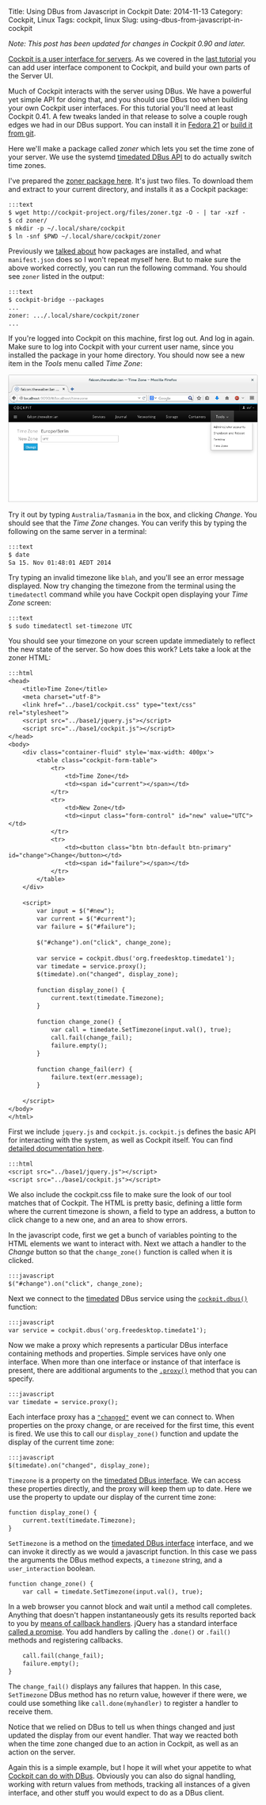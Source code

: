 Title: Using DBus from Javascript in Cockpit
Date: 2014-11-13
Category: Cockpit, Linux
Tags: cockpit, linux
Slug: using-dbus-from-javascript-in-cockpit

*Note: This post has been updated for changes in Cockpit 0.90 and later.*

[Cockpit is a user interface for servers](http://cockpit-project.org). As we covered in the [last tutorial](http://stef.thewalter.net/creating-plugins-for-the-cockpit-user-interface.html) you can add user interface component to Cockpit, and build your own parts of the Server UI.

Much of Cockpit interacts with the server using DBus. We have a powerful yet simple API for doing that, and you should use DBus too when building your own Cockpit user interfaces. For this tutorial you'll need at least Cockpit 0.41. A few tweaks landed in that release to solve a couple rough edges we had in our DBus support. You can install it in [Fedora 21](https://lists.fedorahosted.org/pipermail/cockpit-devel/2014-November/000196.html) or [build it from git](https://github.com/cockpit-project/cockpit/blob/master/HACKING.md).

Here we'll make a package called *zoner* which lets you set the time zone of your server. We use the systemd [timedated DBus API](http://www.freedesktop.org/wiki/Software/systemd/timedated/) to do actually switch time zones.

I've prepared the [zoner package here](http://cockpit-project.org/files/zoner.tgz). It's just two files. To download them and extract to your current directory, and installs it as a Cockpit package:

    :::text
    $ wget http://cockpit-project.org/files/zoner.tgz -O - | tar -xzf -
    $ cd zoner/
    $ mkdir -p ~/.local/share/cockpit
    $ ln -snf $PWD ~/.local/share/cockpit/zoner

Previously we [talked about](http://stef.thewalter.net/creating-plugins-for-the-cockpit-user-interface.html) how packages are installed, and what `manifest.json` does so I won't repeat myself here. But to make sure the above worked correctly, you can run the following command. You should see `zoner` listed in the output:

    :::text
    $ cockpit-bridge --packages
    ...
    zoner: .../.local/share/cockpit/zoner
    ...

If you're logged into Cockpit on this machine, first log out. And log in again. Make sure to log into Cockpit with your current user name, since you installed the package in your home directory. You should now see a new item in the *Tools* menu called *Time Zone*:

![Pinger tool](images/cockpit-zoner-tool.png)

Try it out by typing `Australia/Tasmania` in the box, and clicking *Change*. You should see that the *Time Zone* changes. You can verify this by typing the following on the same server in a terminal:

    :::text
    $ date
    Sa 15. Nov 01:48:01 AEDT 2014

Try typing an invalid timezone like `blah`, and you'll see an error message displayed. Now try changing the timezone from the terminal using the `timedatectl` command while you have Cockpit open displaying your *Time Zone* screen:

    :::text
    $ sudo timedatectl set-timezone UTC

You should see your timezone on your screen update immediately to reflect the new state of the server. So how does this work? Lets take a look at the zoner HTML:

    :::html
    <head>
        <title>Time Zone</title>
        <meta charset="utf-8">
        <link href="../base1/cockpit.css" type="text/css" rel="stylesheet">
        <script src="../base1/jquery.js"></script>
        <script src="../base1/cockpit.js"></script>
    </head>
    <body>
        <div class="container-fluid" style='max-width: 400px'>
            <table class="cockpit-form-table">
                <tr>
                    <td>Time Zone</td>
                    <td><span id="current"></span></td>
                </tr>
                <tr>
                    <td>New Zone</td>
                    <td><input class="form-control" id="new" value="UTC"></td>
                </tr>
                <tr>
                    <td><button class="btn btn-default btn-primary" id="change">Change</button></td>
                    <td><span id="failure"></span></td>
                </tr>
            </table>
        </div>

        <script>
            var input = $("#new");
            var current = $("#current");
            var failure = $("#failure");

            $("#change").on("click", change_zone);

            var service = cockpit.dbus('org.freedesktop.timedate1');
            var timedate = service.proxy();
            $(timedate).on("changed", display_zone);

            function display_zone() {
                current.text(timedate.Timezone);
            }

            function change_zone() {
                var call = timedate.SetTimezone(input.val(), true);
                call.fail(change_fail);
                failure.empty();
            }

            function change_fail(err) {
                failure.text(err.message);
            }

        </script>
    </body>
    </html>

First we include `jquery.js` and `cockpit.js`. `cockpit.js` defines the basic API for interacting with the system, as well as Cockpit itself. You can find [detailed documentation here](http://files.cockpit-project.org/guide/latest/api-cockpit.html).

    :::html
    <script src="../base1/jquery.js"></script>
    <script src="../base1/cockpit.js"></script>

We also include the cockpit.css file to make sure the look of our tool matches that of Cockpit. The HTML is pretty basic, defining a little form where the current timezone is shown, a field to type an address, a button to click change to a new one, and an area to show errors.

In the javascript code, first we get a bunch of variables pointing to the HTML elements we want to interact with.
Next we attach a handler to the *Change* button so that the `change_zone()` function is called when it is clicked.

    :::javascript
    $("#change").on("click", change_zone);

Next we connect to the [timedated](http://www.freedesktop.org/wiki/Software/systemd/timedated/) DBus service using the [`cockpit.dbus()`](http://files.cockpit-project.org/guide/latest/api-cockpit.html#latest-dbus-dbus) function:

    :::javascript
    var service = cockpit.dbus('org.freedesktop.timedate1');

Now we make a proxy which represents a particular DBus interface containing methods and properties. Simple services have only one interface. When more than one interface or instance of that interface is present, there are additional arguments to the [`.proxy()`](http://files.cockpit-project.org/guide/latest/api-cockpit.html#latest-dbus-proxy) method that you can specify.

    :::javascript
    var timedate = service.proxy();

Each interface proxy has a [`"changed"`](http://files.cockpit-project.org/guide/latest/api-cockpit.html#latest-dbus-proxy-onchanged) event we can connect to. When properties on the proxy change, or are received for the first time, this event is fired. We use this to call our `display_zone()` function and update the display of the current time zone:

    :::javascript
    $(timedate).on("changed", display_zone);

`Timezone` is a property on the [timedated DBus interface](http://www.freedesktop.org/wiki/Software/systemd/timedated/). We can access these properties directly, and the proxy will keep them up to date. Here we use the property to update our display of the current time zone:

    function display_zone() {
        current.text(timedate.Timezone);
    }

`SetTimezone` is a method on the [timedated DBus interface](http://www.freedesktop.org/wiki/Software/systemd/timedated/) interface, and we can invoke it directly as we would a javascript function. In this case we pass the arguments the DBus method expects, a `timezone` string, and a `user_interaction` boolean.

    function change_zone() {
        var call = timedate.SetTimezone(input.val(), true);

In a web browser you cannot block and wait until a method call completes. Anything that doesn't happen instantaneously gets its results reported back to you by [means of callback handlers](http://files.cockpit-project.org/guide/latest/api-cockpit.html#latest-dbus-done). jQuery has a standard interface [called a promise](http://api.jquery.com/deferred.promise/). You add handlers by calling the `.done()` or `.fail()` methods and registering callbacks.

        call.fail(change_fail);
        failure.empty();
    }

The `change_fail()` displays any failures that happen. In this case, `SetTimezone` DBus method has no return value, however if there were, we could use something like `call.done(myhandler)` to register a handler to receive them.

Notice that we relied on DBus to tell us when things changed and just updated the display from our event handler. That way we reacted both when the time zone changed due to an action in Cockpit, as well as an action on the server.

Again this is a simple example, but I hope it will whet your appetite to what [Cockpit can do with DBus](http://files.cockpit-project.org/guide/latest/api-cockpit.html#latest-dbus). Obviously you can also do signal handling, working with return values from methods, tracking all instances of a given interface, and other stuff you would expect to do as a DBus client.
